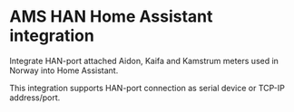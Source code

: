 # AMS HAN Home Assistant integration
Integrate HAN-port attached Aidon, Kaifa and Kamstrum meters used in Norway into Home Assistant.

This integration supports HAN-port connection as serial device or TCP-IP address/port.
